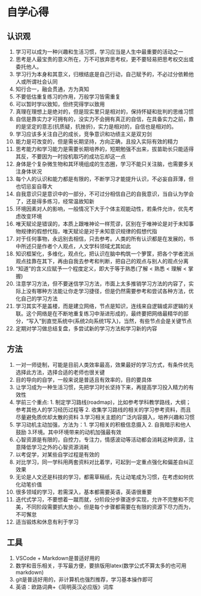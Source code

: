# 自学心得

## 认识观

1. 学习可以成为一种兴趣和生活习惯，学习应当是人生中最重要的活动之一
2. 思考是人最宝贵的意义所在，万不可放弃思考权，更不要轻易把思考权交出或委托他人。
3. 学习行为本身和其意义，归根结底是自己行动，自己赋予的，不必过分依赖他人或所谓社会认同
4. 知行合一，融会贯通，方为真知
5. 不要低估重复练习的作用，万般学习皆需重复
6. 可以暂时学以致知，但终究得学以致用
7. 真理在理想上是绝对的，但是现实里只是相对的，保持怀疑和批判的思维习惯
8. 自信是靠实力才可拥有的，没实力不会拥有真正的自信，在具备实力之前，靠的是坚定的意志(抗质疑，抗挫折)，实力是相对的，自信也是相对的。
9. 学习应该多关注自己的成长，竞争意识和功绩主义是双刃剑
10. 能力是可改变的，但是需长期坚持，方向正确，且投入实际有效的精力
11. 思考能力和学习能力是需要长期培养的，短期勉强不出来，拔苗助长只能适得其反，不要因为一时投机取巧的成功忘却这一点
12. 身体是个复杂微生物和其环境组成的生态圈，学习不能只关注脑，也需要多关注身体状况
13. 每个人的认识和能力都是有限的，不断学习才能提升认识，不必妄自菲薄，但也切忌妄自尊大
14. 自我意识只是意识中的一部分，不可过分相信自己的自我意识，当自认为学会了，还是得多练习，经常温故知新
15. 环境因素对人的影响，一般情况下大于个体主观能动性，若条件允许，优先考虑改变环境
16. 唯天赋论是错误的，本质上跟唯神论一样荒谬，区别在于唯神论是对于未知事物规律的假想代指，唯天赋论是对于未知意识规律的假想代指
17. 对于任何事物，永远别去相信，只去参考。人类的所有认识都是在发展的，书中所述只是作者个人观点，人文学科领域尤其如此
18. 知识框架化，多维化，观点化，把认识在脑中构筑一个箩筐，把各个学者流派观点挂靠在其下，再由自我去参考和判断，把自己的观点与别人的观点分离
19. “知道”的含义应赋予一个程度定义，即大于等于熟悉(了解 < 熟悉 < 理解 < 掌握)
20. 注意学习方法，但不要迷信学习方法，市面上太多推销学习方法的内容了，实际上没有哪种方法能让你走学习捷径，但是仍然需要参考和尝试各种方法，优化自己的学习方法
21. 学习其实不是盖楼，而是建立网络，节点是知识，连线来自逻辑或非逻辑的关联。这个网络是在不断地重复练习中渐进形成的，最终要把网络最精华的部分，“写入”到直觉系统中(系统2向系统1写入)，当然，有些节点会是关键节点
22. 定期对学习做总结复盘，多尝试新的学习方法和学习新的内容

## 方法

1. 一对一师徒制，可能是目前人类效率最高，效果最好的学习方式，有条件优先选择此方法，选择合适的老师也很关键
2. 目的导向的自学，一般来说是普适且有效率的，目的要具体
3. 让学习成为一种生活习惯，先把学习时长坚持下来，再提高学习投入精力的有效性
4. 学前三个重点: 1. 制定学习路线(roadmap)，比如参考学科教学路线，大纲；参考其他人的学习经历过程等 2. 收集学习路线的相关的学习参考资料，而且尽量避免质优却太散的资料 3.学习相关主题的广泛内容摄入，培养兴趣和习惯
5. 学习动机主动加强，方法为：1. 学习相关的积极信息摄入 2. 自我暗示和他人鼓励 3.环境。其中环境带来的动机加强最有效
6. 心智资源是有限的，自控力，专注力，情感波动等活动都会消耗这种资源，注意降低学习之外的心智资源消耗
7. 以考促学，对某些自学过程是有效的
8. 对比学习，同一学科用两套资料对比着学，可起到一定重点强化和偏差自纠正效果
9. 无论是人文还是科技的学习，都需草稿纸，先让动笔成为习惯，在考虑如何优化动笔价值
10. 很多领域的学习，若需深入，基本都需要英语，英语很重要
11. 迭代式学习，不要想着一蹴而就，分阶段分步骤逐步实现，允许不完整和不完美，不同阶段需要抓大放小，但是每个步骤都需要在有限的资源下尽力而为，不可懈怠
12. 适当锻炼和休息有利于学习

## 工具

1. VSCode + Markdown是普适好用的
2. 数学和音乐相关，手写最方便，要排版用latex(数学公式不算太多的也可用markdown)
3. git是普适好用的，非计算机也强烈推荐，学习基本操作即可
4. 英语：欧路词典+《简明英汉必应版》词库
